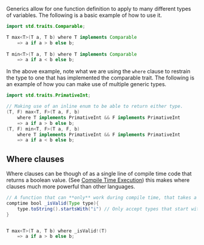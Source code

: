 Generics allow for one function definition to apply to many different types of variables. The following is a basic example of how to use it.
```java
import std.traits.Comparable;

T max<T>(T a, T b) where T implements Comparable
	=> a if a > b else b; 
	
T min<T>(T a, T b) where T implements Comparable
	=> a if a < b else b; 

```
In the above example, note what we are using the `where` clause to restrain the type to one that has implemented the comparable trait. The following is an example of how you can make use of multiple generic types.
```java
import std.traits.PrimativeInt;

// Making use of an inline enum to be able to return either type.
(T, F) max<T, F>(T a, F, b) 
	where T implements PrimativeInt && F implements PrimativeInt
	=> a if a > b else b; 
(T, F) min<T, F>(T a, F, b) 
	where T implements PrimativeInt && F implements PrimativeInt
	=> a if a < b else b; 
```


## Where clauses
Where clauses can be though of as a single line of compile time code that returns a boolean value. (See <a href = "./Compile Time Execution.md">Compile Time Execution</a>) this makes where clauses much more powerful than other languages.
```java
// A function that can **only** work during compile time, that takes a type as a parameter. 
comptime bool _isValid(Type type){
	type.toString().startsWith("i") // Only accept types that start with i
}


T max<T>(T a, T b) where _isValid!(T)
	=> a if a > b else b;
```
